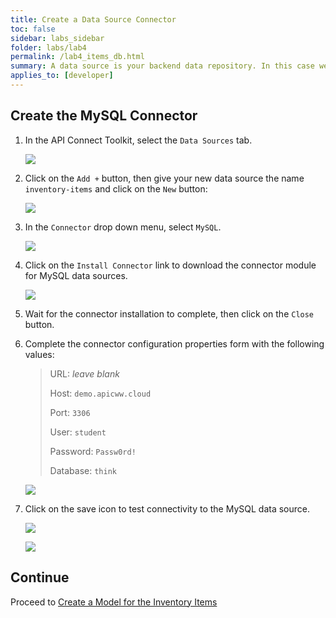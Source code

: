 ```yaml
---
title: Create a Data Source Connector
toc: false
sidebar: labs_sidebar
folder: labs/lab4
permalink: /lab4_items_db.html
summary: A data source is your backend data repository. In this case we will be using MySQL to store the inventory item information. There are two parts to this. First is downloading the actual loopback connector for MySQL. Then, you will configure the connector properties for the MySQL database.
applies_to: [developer]
---
```


## Create the MySQL Connector

1.  In the API Connect Toolkit, select the `Data Sources` tab.

    ![](./images/labs/lab1/datasources.png)

1.  Click on the `Add +` button, then give your new data source the name `inventory-items` and click on the `New` button:

    ![](./images/labs/lab1/new-db.png)

1.  In the `Connector` drop down menu, select `MySQL`.

    ![](./images/labs/lab1/mysql-connector.png)

1.  Click on the `Install Connector` link to download the connector module for MySQL data sources.

    ![](./images/labs/lab1/install-connector.png)
    
1.  Wait for the connector installation to complete, then click on the `Close` button.

1.  Complete the connector configuration properties form with the following values:

    > URL: _leave blank_
    > 
    > Host: `demo.apicww.cloud`
    > 
    > Port: `3306`
    > 
    > User: `student`
    > 
    > Password: `Passw0rd!`
    > 
    > Database: `think`

    ![](./images/labs/lab1/item-db-config.png)

1.  Click on the save icon to test connectivity to the MySQL data source.
    
    ![](./images/labs/lab1/save-db.png)
    
    ![](./images/labs/lab1/db-save-success.png)

## Continue

Proceed to [Create a Model for the Inventory Items](lab4_items_model.html)